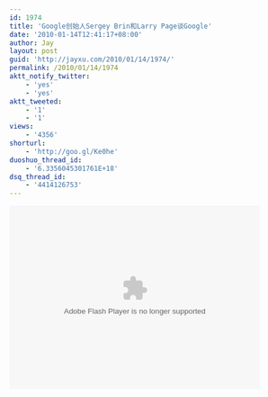 ```yaml
---
id: 1974
title: 'Google创始人Sergey Brin和Larry Page谈Google'
date: '2010-01-14T12:41:17+08:00'
author: Jay
layout: post
guid: 'http://jayxu.com/2010/01/14/1974/'
permalink: /2010/01/14/1974
aktt_notify_twitter:
    - 'yes'
    - 'yes'
aktt_tweeted:
    - '1'
    - '1'
views:
    - '4356'
shorturl:
    - 'http://goo.gl/Ke0he'
duoshuo_thread_id:
    - '6.3356045301761E+18'
dsq_thread_id:
    - '4414126753'
---
```


<div class="youtube-video"><object width="446" height="326"><param name="movie" value="http://video.ted.com/assets/player/swf/EmbedPlayer.swf"> </param><param name="allowFullScreen" value="true"> </param><param name="wmode" value="transparent"> </param><param name="bgColor" value="#ffffff"> </param> <param name="flashvars" value="vu=http://video.ted.com/talks/dynamic/SergeyBrin_2004-medium.flv&amp;su=http://images.ted.com/images/ted/tedindex/embed-posters/SergeyBrin-2004.embed_thumbnail.jpg&amp;vw=432&amp;vh=240&amp;ap=0&amp;ti=118&amp;introDuration=16500&amp;adDuration=4000&amp;postAdDuration=2000&amp;adKeys=talk=sergey_brin_and_larry_page_on_google;year=2004;theme=not_business_as_usual;theme=tales_of_invention;event=TED2004;&amp;preAdTag=tconf.ted/embed;tile=1;sz=512x288;"> </param><embed src="http://video.ted.com/assets/player/swf/EmbedPlayer.swf" pluginspace="http://www.macromedia.com/go/getflashplayer" type="application/x-shockwave-flash" wmode="transparent" bgcolor="#ffffff" allowfullscreen="true" flashvars="vu=http://video.ted.com/talks/dynamic/SergeyBrin_2004-medium.flv&amp;su=http://images.ted.com/images/ted/tedindex/embed-posters/SergeyBrin-2004.embed_thumbnail.jpg&amp;vw=432&amp;vh=240&amp;ap=0&amp;ti=118&amp;introDuration=16500&amp;adDuration=4000&amp;postAdDuration=2000&amp;adKeys=talk=sergey_brin_and_larry_page_on_google;year=2004;theme=not_business_as_usual;theme=tales_of_invention;event=TED2004;" width="446" height="326"> </embed> </object></div>